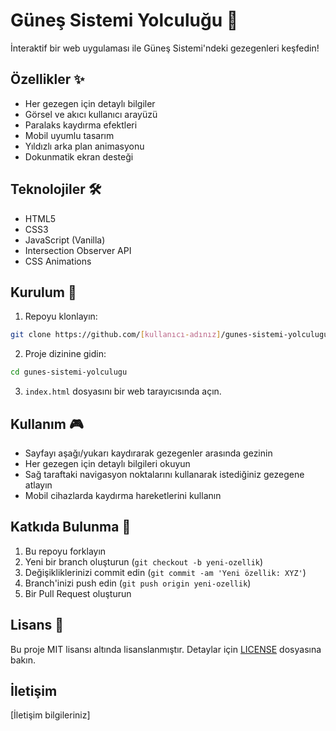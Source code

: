 # Güneş Sistemi Yolculuğu 🚀

İnteraktif bir web uygulaması ile Güneş Sistemi'ndeki gezegenleri keşfedin!

## Özellikler ✨

- Her gezegen için detaylı bilgiler
- Görsel ve akıcı kullanıcı arayüzü
- Paralaks kaydırma efektleri
- Mobil uyumlu tasarım
- Yıldızlı arka plan animasyonu
- Dokunmatik ekran desteği

## Teknolojiler 🛠️

- HTML5
- CSS3
- JavaScript (Vanilla)
- Intersection Observer API
- CSS Animations

## Kurulum 🔧

1. Repoyu klonlayın:
```bash
git clone https://github.com/[kullanıcı-adınız]/gunes-sistemi-yolculugu.git
```

2. Proje dizinine gidin:
```bash
cd gunes-sistemi-yolculugu
```

3. `index.html` dosyasını bir web tarayıcısında açın.

## Kullanım 🎮

- Sayfayı aşağı/yukarı kaydırarak gezegenler arasında gezinin
- Her gezegen için detaylı bilgileri okuyun
- Sağ taraftaki navigasyon noktalarını kullanarak istediğiniz gezegene atlayın
- Mobil cihazlarda kaydırma hareketlerini kullanın

## Katkıda Bulunma 🤝

1. Bu repoyu forklayın
2. Yeni bir branch oluşturun (`git checkout -b yeni-ozellik`)
3. Değişikliklerinizi commit edin (`git commit -am 'Yeni özellik: XYZ'`)
4. Branch'inizi push edin (`git push origin yeni-ozellik`)
5. Bir Pull Request oluşturun

## Lisans 📝

Bu proje MIT lisansı altında lisanslanmıştır. Detaylar için [LICENSE](LICENSE) dosyasına bakın.

## İletişim

[İletişim bilgileriniz] 